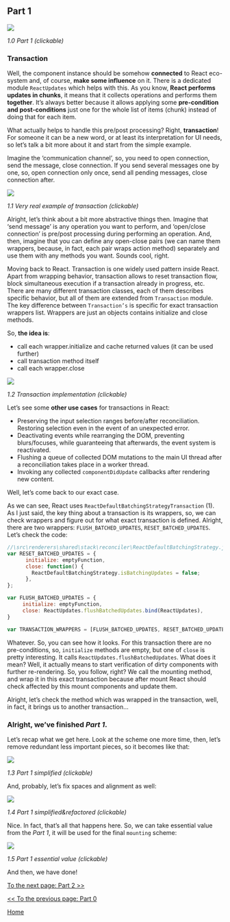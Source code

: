 ## Part 1

[![](https://rawgit.com/Bogdan-Lyashenko/Under-the-hood-ReactJS/master/stack/images/1/part-1.svg)](https://rawgit.com/Bogdan-Lyashenko/Under-the-hood-ReactJS/master/stack/images/1/part-1.svg)

<em>1.0 Part 1 (clickable)</em>

### Transaction

Well, the component  instance should be somehow **connected** to React eco-system and, of course, **make some influence** on it. There is a dedicated module `ReactUpdates` which helps with this. As you know, **React performs updates in chunks**, it means that it collects operations and performs them **together**. It’s always better because it allows applying some **pre-condition and post-conditions** just one for the whole list of items (chunk) instead of doing that for each item.

What actually helps to handle this pre/post processing? Right, **transaction**! For someone it can be a new word, or at least its interpretation for UI needs, so let’s talk a bit more about it and start from the simple example.

Imagine the ‘communication channel’, so, you need to open connection, send the message, close connection. If you send several messages one by one, so, open connection only once, send all pending messages, close connection after.


[![](https://rawgit.com/Bogdan-Lyashenko/Under-the-hood-ReactJS/master/stack/images/1/communication-channel.svg)](https://rawgit.com/Bogdan-Lyashenko/Under-the-hood-ReactJS/master/stack/images/1/communication-channel.svg)

<em>1.1 Very real example of transaction (clickable)</em>

Alright, let’s think about a bit more abstractive things then. Imagine that ‘send message’ is any operation you want to perform, and ‘open/close connection’ is pre/post processing during performing an operation. And, then, imagine that you can define any open-close pairs (we can name them wrappers, because, in fact, each pair wraps action method) separately and use them with any methods you want.
Sounds cool, right.

Moving back to React. Transaction is one widely used pattern inside React. Apart from wrapping behavior, transaction allows to reset transaction flow, block simultaneous execution if a transaction already in progress, etc. There are many different transaction classes, each of them describes specific behavior, but all of them are extended from `Transaction` module. The key difference between `Transaction’s` is specific for exact transaction wrappers list. Wrappers are just an objects contains initialize and close methods.

So, **the idea is**:
* call each wrapper.initialize and cache returned values (it can be used further)
* call transaction method itself
* call each wrapper.close

[![](https://rawgit.com/Bogdan-Lyashenko/Under-the-hood-ReactJS/master/stack/images/1/transaction.svg)](https://rawgit.com/Bogdan-Lyashenko/Under-the-hood-ReactJS/master/stack/images/1/transaction.svg)

<em>1.2 Transaction implementation (clickable)</em>


Let’s see some **other use cases** for transactions in React:
* Preserving the input selection ranges before/after reconciliation.  Restoring selection even in the event of an unexpected error.
* Deactivating events while rearranging the DOM, preventing blurs/focuses, while guaranteeing that afterwards, the event system is reactivated.
* Flushing a queue of collected DOM mutations to the main UI thread after a reconciliation takes place in a worker thread.
* Invoking any collected `componentDidUpdate` callbacks after rendering new content.

Well, let’s come back to our exact case.

As we can see, React uses `ReactDefaultBatchingStrategyTransaction` (1). As I just said, the key thing about a transaction is its wrappers, so, we can check wrappers and figure out for what exact transaction is defined. Alright, there are two wrappers: `FLUSH_BATCHED_UPDATES`, `RESET_BATCHED_UPDATES`. Let’s check the code:

```javascript
//\src\renderers\shared\stack\reconciler\ReactDefaultBatchingStrategy.js#19
var RESET_BATCHED_UPDATES = {
	  initialize: emptyFunction,
	  close: function() {
		ReactDefaultBatchingStrategy.isBatchingUpdates = false;
	  },
};

var FLUSH_BATCHED_UPDATES = {
	 initialize: emptyFunction,
	 close: ReactUpdates.flushBatchedUpdates.bind(ReactUpdates),
}

var TRANSACTION_WRAPPERS = [FLUSH_BATCHED_UPDATES, RESET_BATCHED_UPDATES];
```

Whatever. So, you can see how it looks. For this transaction there are no pre-conditions, so, `initialize` methods are empty, but one of `close` is pretty interesting. It calls `ReactUpdates.flushBatchedUpdates`. What does it mean? Well, it actually means to start verification of dirty components with further re-rendering. So, you follow, right? We call the mounting method, and wrap it in this exact transaction because after mount React should check affected by this mount components and update them.

Alright, let’s check the method which was wrapped in the transaction, well, in fact, it brings us to another transaction...


### Alright, we’ve finished *Part 1*.

Let’s recap what we get here. Look at the scheme one more time, then, let’s remove redundant less important pieces, so it becomes like that:

[![](https://rawgit.com/Bogdan-Lyashenko/Under-the-hood-ReactJS/master/stack/images/1/part-1-A.svg)](https://rawgit.com/Bogdan-Lyashenko/Under-the-hood-ReactJS/master/stack/images/1/part-1-A.svg)

<em>1.3 Part 1 simplified (clickable)</em>

And, probably, let’s fix spaces and alignment as well:

[![](https://rawgit.com/Bogdan-Lyashenko/Under-the-hood-ReactJS/master/stack/images/1/part-1-B.svg)](https://rawgit.com/Bogdan-Lyashenko/Under-the-hood-ReactJS/master/stack/images/1/part-1-B.svg)

<em>1.4 Part 1 simplified&refactored (clickable)</em>

Nice. In fact, that’s all that happens here. So, we can take essential value from the *Part 1*, it will be used for the final `mounting` scheme:

[![](https://rawgit.com/Bogdan-Lyashenko/Under-the-hood-ReactJS/master/stack/images/1/part-1-C.svg)](https://rawgit.com/Bogdan-Lyashenko/Under-the-hood-ReactJS/master/stack/images/1/part-1-C.svg)

<em>1.5 Part 1 essential value (clickable)</em>

And then, we have done!


[To the next page: Part 2 >>](./Part-2.md)

[<< To the previous page: Part 0](./Part-0.md)


[Home](../../README.md)
